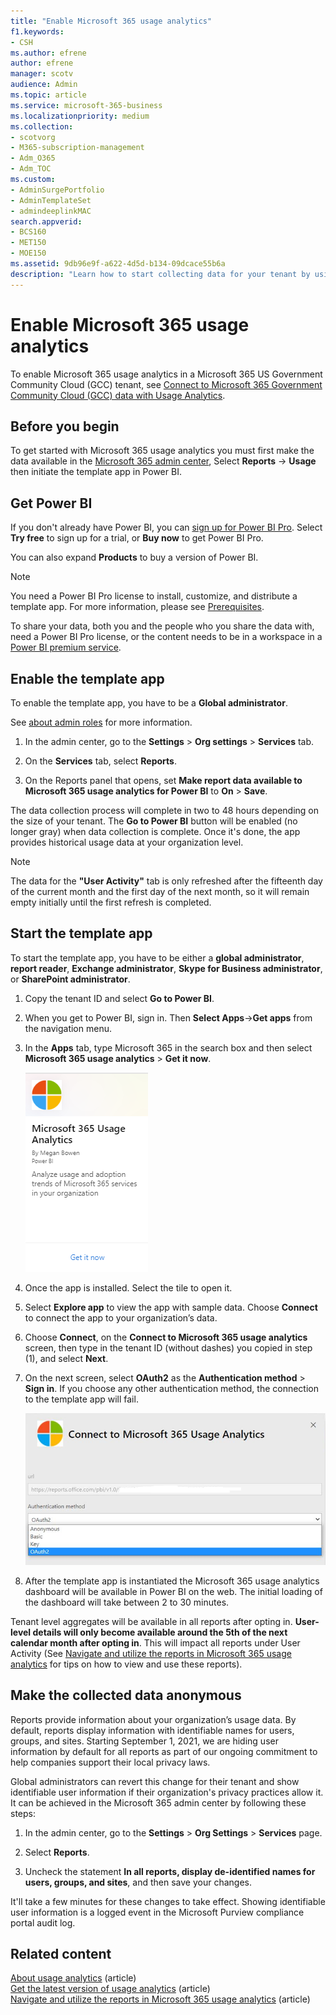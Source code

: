 ```yaml
---
title: "Enable Microsoft 365 usage analytics"
f1.keywords:
- CSH
ms.author: efrene
author: efrene
manager: scotv
audience: Admin
ms.topic: article
ms.service: microsoft-365-business
ms.localizationpriority: medium
ms.collection:
- scotvorg
- M365-subscription-management
- Adm_O365
- Adm_TOC
ms.custom: 
- AdminSurgePortfolio
- AdminTemplateSet
- admindeeplinkMAC
search.appverid:
- BCS160
- MET150
- MOE150
ms.assetid: 9db96e9f-a622-4d5d-b134-09dcace55b6a
description: "Learn how to start collecting data for your tenant by using the Microsoft 365 Usage Analytics template app in Power BI."
---
```


# Enable Microsoft 365 usage analytics

To enable Microsoft 365 usage analytics in a Microsoft 365 US Government Community Cloud (GCC) tenant, see [Connect to Microsoft 365 Government Community Cloud (GCC) data with Usage Analytics](connect-to-gcc-data-with-usage-analytics.md).

## Before you begin

To get started with Microsoft 365 usage analytics you must first make the data available in the <a href="https://go.microsoft.com/fwlink/p/?linkid=2024339" target="_blank">Microsoft 365 admin center</a>, Select **Reports** -> **Usage** then initiate the template app in Power BI.

## Get Power BI

If you don't already have Power BI, you can [sign up for Power BI Pro](https://go.microsoft.com/fwlink/p/?linkid=845347). Select **Try free** to sign up for a trial, or **Buy now** to get Power BI Pro.


You can also expand **Products** to buy a version of Power BI.

> [!NOTE]
> You need a Power BI Pro license to install, customize, and distribute a template app. For more information, please see [Prerequisites](/power-bi/service-template-apps-install-distribute?source=docs#prerequisites).

To share your data, both you and the people who you share the data with, need a Power BI Pro license, or the content needs to be in a workspace in a [Power BI premium service](/power-bi/service-premium-what-is).

## Enable the template app

To enable the template app, you have to be a **Global administrator**.

See [about admin roles](../add-users/about-admin-roles.md) for more information.

1. In the admin center, go to the **Settings** \> **Org settings** \> **Services** tab.

2. On the **Services** tab, select  **Reports**.

3. On the Reports panel that opens, set **Make report data available to Microsoft 365 usage analytics for Power BI** to **On** \> **Save**.

The data collection process will complete in two to 48 hours depending on the size of your tenant. The **Go to Power BI** button will be enabled (no longer gray) when data collection is complete. Once it's done, the app provides historical usage data at your organization level. 

> [!NOTE]
> The data for the **"User Activity"** tab is only refreshed after the fifteenth day of the current month and the first day of the next month, so it will remain empty initially until the first refresh is completed.

## Start the template app

To start the template app, you have to be either a **global administrator**, **report reader**, **Exchange administrator**, **Skype for Business administrator**, or **SharePoint administrator**.

1. Copy the tenant ID and select **Go to Power BI**.

2. When you get to Power BI, sign in. Then **Select Apps**->**Get apps** from the navigation menu.

3. In the **Apps** tab, type Microsoft 365 in the search box and then select **Microsoft 365 usage analytics** \> **Get it now**.

    [![Select Get it now.](../../media/78102250-9874-4a32-8365-436f13560b52.png)](https://app.powerbi.com/groups/me/getapps/services/cia_microsoft365.microsoft-365-usage-analytics)

4. Once the app is installed. Select the tile to open it.

5. Select **Explore app** to view the app with sample data. Choose **Connect** to connect the app to your organization’s data.

6. Choose **Connect**, on the **Connect to Microsoft 365 usage analytics** screen, then type in the tenant ID (without dashes) you copied in step (1), and select **Next**.

7. On the next screen, select **OAuth2** as the **Authentication method** \> **Sign in**. If you choose any other authentication method, the connection to the template app will fail.

    ![Choose Microsoft account as authentication method.](../../media/ab6f0463-c3f7-4088-a605-67c699fa86adnew.png)

8. After the template app is instantiated the Microsoft 365 usage analytics dashboard will be available in Power BI on the web. The initial loading of the dashboard will take between 2 to 30 minutes.

Tenant level aggregates will be available in all reports after opting in. **User-level details will only become available around the 5th of the next calendar month after opting in**. This will impact all reports under User Activity (See [Navigate and utilize the reports in Microsoft 365 usage analytics](navigate-and-utilize-reports.md) for tips on how to view and use these reports).

## Make the collected data anonymous

Reports provide information about your organization’s usage data. By default, reports display information with identifiable names for users, groups, and sites. Starting September 1, 2021, we are hiding user information by default for all reports as part of our ongoing commitment to help companies support their local privacy laws.
  
Global administrators can revert this change for their tenant and show identifiable user information if their organization's privacy practices allow it. It can be achieved in the Microsoft 365 admin center by following these steps:
  
1. In the admin center, go to the **Settings** \> **Org Settings** \> **Services** page.

2. Select **Reports**. 
  
3. Uncheck the statement **In all reports, display de-identified names for users, groups, and sites**, and then save your changes.  
  
It'll take a few minutes for these changes to take effect. Showing identifiable user information is a logged event in the Microsoft Purview compliance portal audit log.   

## Related content

[About usage analytics](usage-analytics.md) (article)\
[Get the latest version of usage analytics](get-the-latest-version-of-usage-analytics.md) (article)\
[Navigate and utilize the reports in Microsoft 365 usage analytics](navigate-and-utilize-reports.md) (article)
